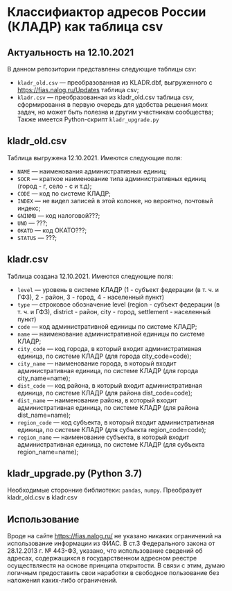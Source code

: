 Классифиактор адресов России (КЛАДР) как таблица csv
====================================================
## Актуальность на 12.10.2021
В данном репозитории представлены следующие таблицы csv:
* `kladr_old.csv` — преобразованная из KLADR.dbf, выгруженного с https://fias.nalog.ru/Updates таблица csv;
* `kladr.csv` — преобразованная из kladr_old.csv таблица csv, сформировання в первую очередь для удобства решения моих задач, но может быть полезна и другим участникам сообщества;
Также имеется Python-скрипт `kladr_upgrade.py`
## kladr_old.csv
Таблица выгружена 12.10.2021. Имеются следующие поля:
* `NAME` — наименования административных единиц;
* `SOCR` — краткое наименование типа административных единиц (город - г, село - с и т.д);
* `CODE` — код по системе КЛАДР;
* `INDEX` — не видел записей в этой колонке, но вероятно, почтовый индекс;
* `GNINMB` — код налоговой???;
* `UNO` — ???;
* `OKATD` — код ОКАТО???;
* `STATUS` — ???;
## kladr.csv
Таблица создана 12.10.2021. Имеются следующие поля:
* `level` — уровень в системе КЛАДР (1 - субъект федерации (в т. ч. и ГФЗ), 2 - район, 3 - город, 4 - населенный пункт)
* `type` — строковое обозначение level (region - субъект федерации (в т. ч. и ГФЗ), district - район, city - город, settlement - населенный пункт)
* `code` — код административной единицы по системе КЛАДР;
* `name` — наименование административной единицы по системе КЛАДР;
* `city_code` — код города, в который входит административная единица, по системе КЛАДР (для города city_code=code);
* `city_name` — наименование города, в который входит административная единица, по системе КЛАДР (для города city_name=name);
* `dist_code` — код района, в который входит административная единица, по системе КЛАДР (для района dist_code=code);
* `dist_name` — наименование района, в который входит административная единица, по системе КЛАДР (для района dist_name=name);
* `region_code` — код субъекта, в который входит административная единица, по системе КЛАДР (для субъекта region_code=code);
* `region_name` — наименование субъекта, в который входит административная единица, по системе КЛАДР (для субъекта region_name=name);
## kladr_upgrade.py (Python 3.7)
Необходимые сторонние библиотеки: `pandas`, `numpy`. Преобразует kladr_old.csv в kladr.csv
## Использование
Вроде на сайте https://fias.nalog.ru/ не указано никаких ограничений на использование информации из ФИАС. В ст.3 Федерального закона от 28.12.2013 г. № 443-ФЗ, указано, что использование сведений об адресах, содержащихся в государственном адресном реестре осуществляестя на основе принципа открытости. В связи с этим, думаю логичным предоставить свои наработки в свободное пользование без наложения каких-либо ограничений. 

